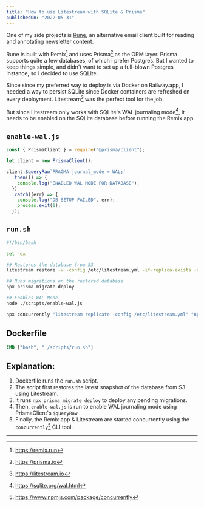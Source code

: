 ```yaml
---
title: "How to use Litestream with SQLite & Prisma"
publishedOn: "2022-05-31"
---
```


One of my side projects is [Rune](https://runereader.co), an alternative email client built for reading and annotating newsletter content.

Rune is built with Remix[^1] and uses Prisma[^2] as the ORM layer. Prisma supports quite a few databases, of which I prefer Postgres. But I wanted to keep things simple, and didn't want to set up a full-blown Postgres instance, so I decided to use SQLite.

Since since my preferred way to deploy is via Docker on Railway.app, I needed a way to persist SQLite since Docker containers are refreshed on every deployment. Litestream[^3] was the perfect tool for the job.

But since Litestream only works with SQLite's WAL journaling mode[^4], it needs to be enabled on the SQLite database before running the Remix app.

## `enable-wal.js`

```js
const { PrismaClient } = require("@prisma/client");

let client = new PrismaClient();

client.$queryRaw`PRAGMA journal_mode = WAL;`
  .then(() => {
    console.log("ENABLED WAL MODE FOR DATABASE");
  })
  .catch((err) => {
    console.log("DB SETUP FAILED", err);
    process.exit(1);
  });
```

## `run.sh`

```bash
#!/bin/bash

set -ex

## Restores the database from S3
litestream restore -v -config /etc/litestream.yml -if-replica-exists -o /data/db /data/db

## Runs migrations on the restored database
npx prisma migrate deploy

## Enables WAL Mode
node ./scripts/enable-wal.js

npx concurrently "litestream replicate -config /etc/litestream.yml" "npm run start"
```

## Dockerfile

```Dockerfile
CMD ["bash", "./scripts/run.sh"]
```

## Explanation:

1. Dockerfile runs the `run.sh` script.
2. The script first restores the latest snapshot of the database from S3 using Litestream.
3. It runs `npx prisma migrate deploy` to deploy any pending migrations.
4. Then, `enable-wal.js` is run to enable WAL journaling mode using PrismaClient's `$queryRaw`
5. Finally, the Remix app & Litestream are started concurrently using the `concurrently`[^5] CLI tool.

---

[^1]: https://remix.run
[^2]: https://prisma.io
[^3]: https://litestream.io
[^4]: https://sqlite.org/wal.html
[^5]: https://www.npmjs.com/package/concurrently
